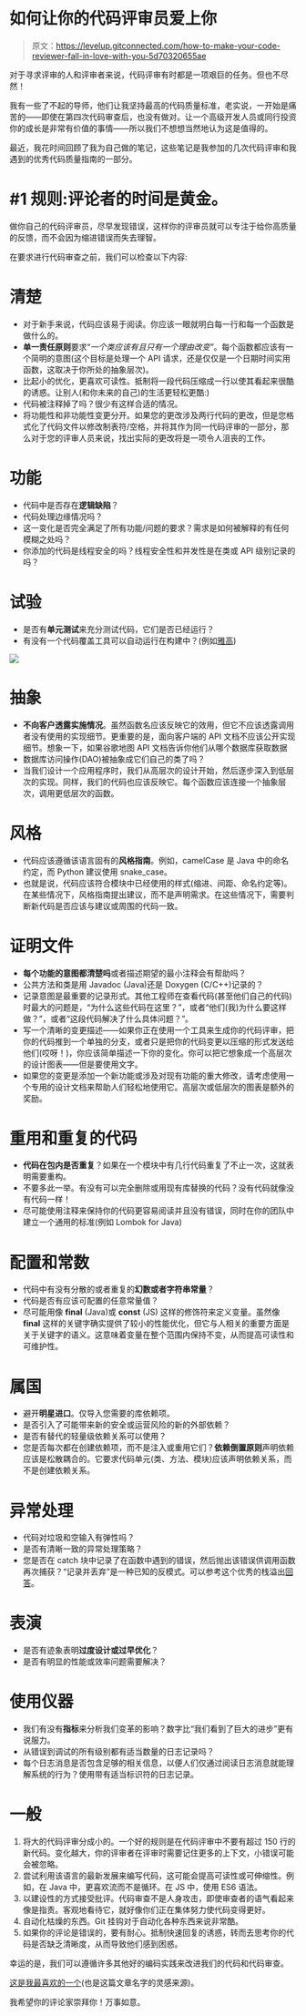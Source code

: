 # 如何让你的代码评审员爱上你

> 原文：<https://levelup.gitconnected.com/how-to-make-your-code-reviewer-fall-in-love-with-you-5d70320655ae>

对于寻求评审的人和评审者来说，代码评审有时都是一项艰巨的任务。但也不尽然！

我有一些了不起的导师，他们让我坚持最高的代码质量标准，老实说，一开始是痛苦的——即使在第四次代码审查后，也没有做对。让一个高级开发人员或同行投资你的成长是非常有价值的事情——所以我们不想想当然地认为这是值得的。

最近，我花时间回顾了我为自己做的笔记，这些笔记是我参加的几次代码评审和我遇到的优秀代码质量指南的一部分。

# #1 规则:评论者的时间是黄金。

做你自己的代码评审员，尽早发现错误，这样你的评审员就可以专注于给你高质量的反馈，而不会因为缩进错误而失去理智。

在要求进行代码审查之前，我们可以检查以下内容:

# 清楚

*   对于新手来说，代码应该易于阅读。你应该一眼就明白每一行和每一个函数是做什么的。
*   **单一责任原则**要求“*一个类应该有且只有一个理由改变”*。每个函数都应该有一个简明的意图(这个目标是处理一个 API 请求，还是仅仅是一个日期时间实用函数，这取决于你所处的抽象层次)。
*   比起小的优化，更喜欢可读性。抵制将一段代码压缩成一行以使其看起来很酷的诱惑。让别人(和你未来的自己)的生活更轻松更酷:)
*   代码被注释掉了吗？很少有这样合适的情况。
*   将功能性和非功能性变更分开。如果您的更改涉及两行代码的更改，但是您格式化了代码文件以修改制表符/空格，并将其作为同一代码评审的一部分，那么对于您的评审人员来说，找出实际的更改将是一项令人沮丧的工作。

# 功能

*   代码中是否存在**逻辑缺陷**？
*   代码处理边缘情况吗？
*   这一变化是否完全满足了所有功能/问题的要求？需求是如何被解释的有任何模糊之处吗？
*   你添加的代码是线程安全的吗？线程安全性和并发性是在类或 API 级别记录的吗？

# 试验

*   是否有**单元测试**来充分测试代码，它们是否已经运行？
*   有没有一个代码覆盖工具可以自动运行在构建中？(例如[雅高](http://www.eclemma.org/jacoco/))

![](img/67338ee4b5fbc0d147a069772b2c6e09.png)

# 抽象

*   **不向客户透露实施情况**。虽然函数名应该反映它的效用，但它不应该透露调用者没有使用的实现细节。更重要的是，面向客户端的 API 文档不应该公开实现细节。想象一下，如果谷歌地图 API 文档告诉你他们从哪个数据库获取数据
*   数据库访问操作(DAO)被抽象成它们自己的类了吗？
*   当我们设计一个应用程序时，我们从高层次的设计开始，然后逐步深入到低层次的实现。同样，我们的代码也应该反映它。每个函数应该连接一个抽象层次，调用更低层次的函数。

# 风格

*   代码应该遵循该语言固有的**风格指南**。例如，camelCase 是 Java 中的命名约定，而 Python 建议使用 snake_case。
*   也就是说，代码应该符合模块中已经使用的样式(缩进、间距、命名约定等)。在某些情况下，风格指南提出建议，而不是声明需求。在这些情况下，需要判断新代码是否应该与建议或周围的代码一致。

# 证明文件

*   **每个功能的意图都清楚吗**或者描述期望的最小注释会有帮助吗？
*   公共方法和类是用 Javadoc (Java)还是 Doxygen (C/C++)记录的？
*   记录意图是最重要的记录形式。其他工程师在查看代码(甚至他们自己的代码)时最大的问题是，“为什么这些代码在这里？”，或者“他们(我)为什么要这样做？”，或者“这段代码解决了什么具体问题？”。
*   写一个清晰的变更描述——如果你正在使用一个工具来生成你的代码评审，把你的代码推到一个单独的分支，或者只是把你的代码变更以压缩的形式发送给他们(哎呀！)，你应该简单描述一下你的变化。你可以把它想象成一个高层次的设计图表——但是要使用文字。
*   如果您的变更是添加一个新功能或涉及对现有功能的重大修改，请考虑使用一个专用的设计文档来帮助人们轻松地使用它。高层次或低层次的图表是额外的奖励。

# 重用和重复的代码

*   **代码在包内是否重复**？如果在一个模块中有几行代码重复了不止一次，这就表明需要重构。
*   不要多此一举。有没有可以完全删除或用现有库替换的代码？没有代码就像没有代码一样！
*   尽可能使用注释来保持你的代码更容易阅读并且没有错误，同时在你的团队中建立一个通用的标准(例如 Lombok for Java)

# 配置和常数

*   代码中有没有分散的或者重复的**幻数或者字符串常量**？
*   代码是否有应该可配置的任意常量值？
*   尽可能用像 **final** (Java)或 **const** (JS) 这样的修饰符来定义变量。虽然像 **final** 这样的关键字确实提供了较小的性能优化，但它与人相关的重要方面是关于关键字的语义。这意味着变量在整个范围内保持不变，从而提高可读性和可维护性。

# 属国

*   避开**明星进口**。仅导入您需要的库依赖项。
*   是否引入了可能带来新的安全或运营风险的新的外部依赖？
*   是否有替代的轻量级依赖关系可以使用？
*   您是否每次都在创建依赖项，而不是注入或重用它们？**依赖倒置原则**声明依赖应该是松散耦合的。它要求代码单元(类、方法、模块)应该声明依赖关系，而不是创建依赖关系。

# 异常处理

*   代码对垃圾和空输入有弹性吗？
*   是否有清晰一致的异常处理策略？
*   您是否在 catch 块中记录了在函数中遇到的错误，然后抛出该错误供调用函数再次捕获？“记录并丢弃”是一种已知的反模式。可以参考这个优秀的栈溢出[回答](https://stackoverflow.com/questions/6639963/why-is-log-and-throw-considered-an-anti-pattern)。

# 表演

*   是否有迹象表明**过度设计或过早优化**？
*   是否有明显的性能或效率问题需要解决？

# 使用仪器

*   我们有没有**指标**来分析我们变革的影响？数字比“我们看到了巨大的进步”更有说服力。
*   从错误到调试的所有级别都有适当数量的日志记录吗？
*   每个日志消息是否包含足够的相关信息，以便人们仅通过阅读日志消息就能理解系统的行为？使用带有适当标识符的日志记录。

# 一般

1.  将大的代码评审分成小的。一个好的规则是在代码评审中不要有超过 150 行的新代码。变化越大，你的评审者在评审时需要记住更多的上下文，小错误可能会被忽略。
2.  尝试利用该语言的最新发展来编写代码，这可能会提高可读性或可伸缩性。例如，在 Java 中，更喜欢流而不是循环。在 JS 中，使用 ES6 语法。
3.  以建设性的方式接受批评。代码审查不是人身攻击，即使审查者的语气看起来像是指责。客观地看待它，就好像你们正在集体努力使代码变得更好。
4.  自动化枯燥的东西。Git 挂钩对于自动化各种东西来说非常酷。
5.  如果你的评论是错误的，要有耐心。抵制快速回复的诱惑，转而去思考你的代码是否缺乏清晰度，从而导致他们感到困惑。

幸运的是，我们可以遵循许多其他好的编码实践来改进我们的代码和代码审查。

[这是我最喜欢的一个](https://mtlynch.io/code-review-love/)(也是这篇文章名字的灵感来源)。

我希望你的评论家崇拜你！万事如意。